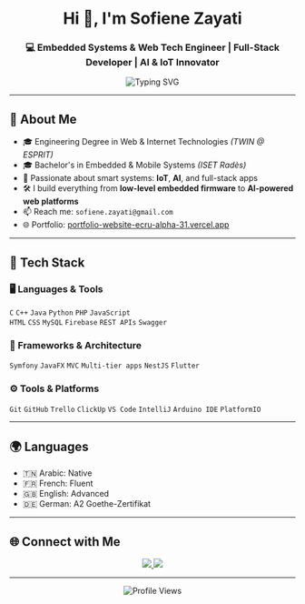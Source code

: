 <h1 align="center">Hi 👋, I'm Sofiene Zayati</h1>
<h3 align="center">💻 Embedded Systems & Web Tech Engineer | Full-Stack Developer | AI & IoT Innovator</h3>

<p align="center">
  <img src="https://readme-typing-svg.herokuapp.com?font=Fira+Code&weight=500&size=22&pause=1000&color=36BCF7&center=true&vCenter=true&width=500&lines=Welcome+to+my+GitHub!;IoT+%2B+AI+%2B+Web+Techs+in+one+place.;Explore+my+projects+below+👇" alt="Typing SVG" />
</p>

---

## 🚀 About Me

- 🎓 Engineering Degree in Web & Internet Technologies *(TWIN @ ESPRIT)*
- 🎓 Bachelor's in Embedded & Mobile Systems *(ISET Radès)*
- 🧠 Passionate about smart systems: **IoT**, **AI**, and full-stack apps
- 🛠️ I build everything from **low-level embedded firmware** to **AI-powered web platforms**
- 📫 Reach me: `sofiene.zayati@gmail.com`
- 🌐 Portfolio: [portfolio-website-ecru-alpha-31.vercel.app](https://portfolio-website-ecru-alpha-31.vercel.app)

---

## 🔧 Tech Stack

### 🖥️ Languages & Tools
`C` `C++` `Java` `Python` `PHP` `JavaScript`  
`HTML` `CSS` `MySQL` `Firebase` `REST APIs` `Swagger`

### 🧩 Frameworks & Architecture
`Symfony` `JavaFX` `MVC` `Multi-tier apps` `NestJS` `Flutter`

### ⚙️ Tools & Platforms
`Git` `GitHub` `Trello` `ClickUp` `VS Code` `IntelliJ` `Arduino IDE` `PlatformIO`

---

## 🌍 Languages

- 🇹🇳 Arabic: Native  
- 🇫🇷 French: Fluent  
- 🇬🇧 English: Advanced  
- 🇩🇪 German: A2 Goethe-Zertifikat

---

## 🌐 Connect with Me

<p align="center">
  <a href="https://portfolio-website-ecru-alpha-31.vercel.app" target="_blank">
    <img src="https://img.shields.io/badge/Visit%20My%20Portfolio-blue?style=for-the-badge&logo=vercel" />
  </a>
  <a href="mailto:sofiene.zayati@gmail.com" target="_blank">
    <img src="https://img.shields.io/badge/Email%20Me-red?style=for-the-badge&logo=gmail" />
  </a>
</p>

---

<p align="center">
  <img src="https://komarev.com/ghpvc/?username=sofienezayati&label=Profile+Views&color=blue" alt="Profile Views" />
</p>

